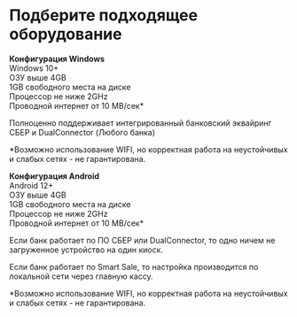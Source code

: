 # Подберите подходящее оборудование

**Конфигурация Windows**\
Windows 10+\
ОЗУ выше 4GB\
1GB свободного места на диске\
Процессор не ниже 2GHz\
Проводной интернет от 10 MB/сек\*

Полноценно поддерживает интегрированный банковский эквайринг СБЕР и DualConnector (Любого банка)

\*Возможно использование WIFI, но корректная работа на неустойчивых и слабых сетях - не гарантирована.

**Конфигурация Android**\
Android 12+\
ОЗУ выше 4GB\
1GB свободного места на диске\
Процессор не ниже 2GHz\
Проводной интернет от 10 MB/сек\*

Если банк работает по ПО СБЕР или DualConnector, то одно ничем не загруженное устройство на один киоск.

Если банк работает по Smart Sale, то настройка производится по локальной сети через главную кассу.

\*Возможно использование WIFI, но корректная работа на неустойчивых и слабых сетях - не гарантирована.
